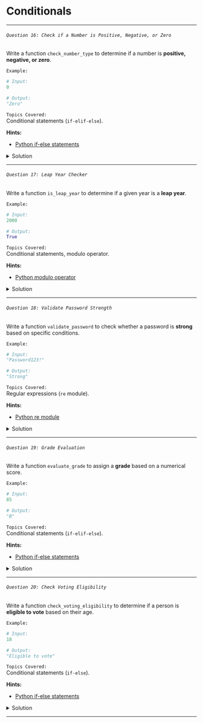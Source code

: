 # Conditionals  

---

###### ` Question 16: Check if a Number is Positive, Negative, or Zero `  

Write a function `check_number_type` to determine if a number is **positive, negative, or zero**.

`Example:`  

```python
# Input:
0

# Output:
"Zero"
```

`Topics Covered:`  
Conditional statements (`if-elif-else`).  

**Hints:**  
- [Python if-else statements](https://docs.python.org/3/tutorial/controlflow.html#if-statements)  

<details>
  <summary>Solution</summary>

### Let's look at the solution:

```python
def check_number_type(num):
    if num > 0:
        return "Positive"
    elif num < 0:
        return "Negative"
    else:
        return "Zero"

# Example usage
print(check_number_type(0))   # Output: Zero
print(check_number_type(5))   # Output: Positive
print(check_number_type(-3))  # Output: Negative
```

**Explanation:**  

- If **num > 0**, return **"Positive"**.  
- If **num < 0**, return **"Negative"**.  
- Otherwise, return **"Zero"**.  

</details>

---

###### ` Question 17: Leap Year Checker `  

Write a function `is_leap_year` to determine if a given year is a **leap year**.

`Example:`  

```python
# Input:
2000

# Output:
True
```

`Topics Covered:`  
Conditional statements, modulo operator.  

**Hints:**  
- [Python modulo operator](https://docs.python.org/3/reference/expressions.html#binary-arithmetic-operations)  

<details>
  <summary>Solution</summary>

### Let's look at the solution:

```python
def is_leap_year(year):
    if (year % 4 == 0 and year % 100 != 0) or (year % 400 == 0):
        return True
    return False

# Example usage
print(is_leap_year(2000))  # Output: True
print(is_leap_year(1900))  # Output: False
print(is_leap_year(2024))  # Output: True
```

**Explanation:**  

- A leap year must be **divisible by 4**.  
- It must **not be divisible by 100**, except when also **divisible by 400**.  
- The condition `(year % 4 == 0 and year % 100 != 0) or (year % 400 == 0)` checks this.  

</details>

---

###### ` Question 18: Validate Password Strength `  

Write a function `validate_password` to check whether a password is **strong** based on specific conditions.

`Example:`  

```python
# Input:
"Password123!"

# Output:
"Strong"
```

`Topics Covered:`  
Regular expressions (`re` module).  

**Hints:**  
- [Python re module](https://docs.python.org/3/library/re.html)  

<details>
  <summary>Solution</summary>

### Let's look at the solution:

```python
import re

def validate_password(password):
    if len(password) < 8:
        return "Weak: Password must be at least 8 characters long."
    if not re.search(r"[A-Z]", password):
        return "Weak: Password must include at least one uppercase letter."
    if not re.search(r"[a-z]", password):
        return "Weak: Password must include at least one lowercase letter."
    if not re.search(r"[0-9]", password):
        return "Weak: Password must include at least one digit."
    if not re.search(r"[!@#$%^&*(),.?\":{}|<>]", password):
        return "Weak: Password must include at least one special character."
    return "Strong"

# Example usage
print(validate_password("Password123!"))  # Output: Strong
print(validate_password("weakpass"))      # Output: Weak: Password must include at least 1 uppercase letter.
```

**Explanation:**  

- **Check password length** (`len(password) < 8`).  
- Use **regex patterns** to check for:  
  - **Uppercase letters** (`[A-Z]`)  
  - **Lowercase letters** (`[a-z]`)  
  - **Digits** (`[0-9]`)  
  - **Special characters** (`[!@#$%^&*(),.?\":{}|<>]`)  

</details>

---

###### ` Question 19: Grade Evaluation `  

Write a function `evaluate_grade` to assign a **grade** based on a numerical score.

`Example:`  

```python
# Input:
85

# Output:
"B"
```

`Topics Covered:`  
Conditional statements (`if-elif-else`).  

**Hints:**  
- [Python if-else statements](https://docs.python.org/3/tutorial/controlflow.html#if-statements)  

<details>
  <summary>Solution</summary>

### Let's look at the solution:

```python
def evaluate_grade(score):
    if score >= 90:
        return "A"
    elif score >= 80:
        return "B"
    elif score >= 70:
        return "C"
    elif score >= 60:
        return "D"
    else:
        return "F"

# Example usage
print(evaluate_grade(85))  # Output: B
print(evaluate_grade(92))  # Output: A
print(evaluate_grade(58))  # Output: F
```

**Explanation:**  

- **90+** → `"A"`  
- **80-89** → `"B"`  
- **70-79** → `"C"`  
- **60-69** → `"D"`  
- **Below 60** → `"F"`  
- The conditions are checked in **descending order** for correct evaluation.  

</details>

---

###### ` Question 20: Check Voting Eligibility `  

Write a function `check_voting_eligibility` to determine if a person is **eligible to vote** based on their age.

`Example:`  

```python
# Input:
18

# Output:
"Eligible to vote"
```

`Topics Covered:`  
Conditional statements (`if-else`).  

**Hints:**  
- [Python if-else statements](https://docs.python.org/3/tutorial/controlflow.html#if-statements)  

<details>
  <summary>Solution</summary>

### Let's look at the solution:

```python
def check_voting_eligibility(age):
    if age >= 18:
        return "Eligible to vote"
    else:
        return "Not eligible to vote"

# Example usage
print(check_voting_eligibility(18))  # Output: Eligible to vote
print(check_voting_eligibility(15))  # Output: Not eligible to vote
```

**Explanation:**  

- If **age >= 18**, return `"Eligible to vote"`.  
- Otherwise, return `"Not eligible to vote"`.  

</details>

---

